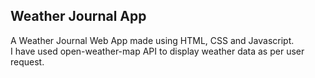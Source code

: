 ## Weather Journal App
A Weather Journal Web App made using  HTML, CSS and Javascript.<br>
I have used open-weather-map API to display weather data as per user request.
